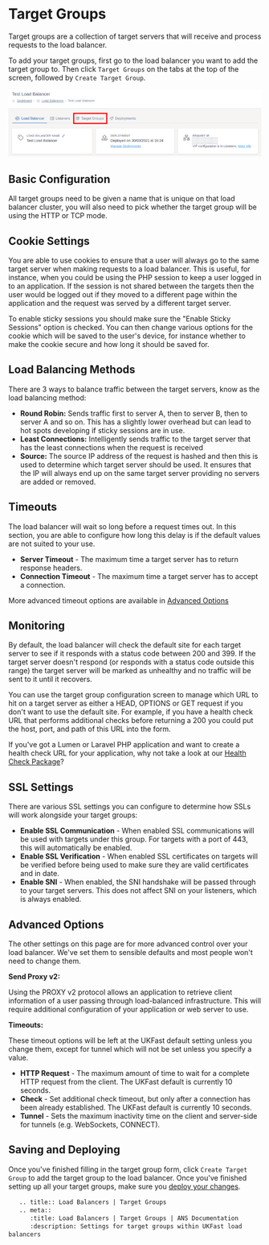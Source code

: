 # Target Groups

Target groups are a collection of target servers that will receive and process requests to the load balancer.

To add your target groups, first go to the load balancer you want to add the target group to. Then click `Target Groups` on the tabs at the top of the screen, followed by `Create Target Group`.

![Target Groups Tab](../files/target_groups_1_small.png)

## Basic Configuration

All target groups need to be given a name that is unique on that load balancer cluster, you will also need to pick whether the target group will be using the HTTP or TCP mode.

## Cookie Settings

You are able to use cookies to ensure that a user will always go to the same target server when making requests to a load balancer. This is useful, for instance, when you could be using the PHP session to keep a user logged in to an application. If the session is not shared between the targets then the user would be logged out if they moved to a different page within the application and the request was served by a different target server.

To enable sticky sessions you should make sure the "Enable Sticky Sessions" option is checked. You can then change various options for the cookie which will be saved to the user's device, for instance whether to make the cookie secure and how long it should be saved for.

## Load Balancing Methods

There are 3 ways to balance traffic between the target servers, know as the load balancing method:
* **Round Robin:** Sends traffic first to server A, then to server B, then to server A and so on. This has a slightly lower overhead but can lead to hot spots developing if sticky sessions are in use.
* **Least Connections:** Intelligently sends traffic to the target server that has the least connections when the request is received
* **Source:** The source IP address of the request is hashed and then this is used to determine which target server should be used. It ensures that the IP will always end up on the same target server providing no servers are added or removed.

## Timeouts

The load balancer will wait so long before a request times out. In this section, you are able to configure how long this delay is if the default values are not suited to your use.

* **Server Timeout** - The maximum time a target server has to return response headers.
* **Connection Timeout** - The maximum time a target server has to accept a connection.

More advanced timeout options are available  in [Advanced Options](target-groups.html#advanced-options)

## Monitoring

By default, the load balancer will check the default site for each target server to see if it responds with a status code between 200 and 399. If the target server doesn't respond (or responds with a status code outside this range) the target server will be marked as unhealthy and no traffic will be sent to it until it recovers.

You can use the target group configuration screen to manage which URL to hit on a target server as either a HEAD, OPTIONS or GET request if you don't want to use the default site. For example, if you have a health check URL that performs additional checks before returning a 200 you could put the host, port, and path of this URL into the form.

If you've got a Lumen or Laravel PHP application and want to create a health check URL for your application, why not take a look at our [Health Check Package](https://github.com/ukfast/laravel-health-check)?

## SSL Settings

There are various SSL settings you can configure to determine how SSLs will work alongside your target groups:
* **Enable SSL Communication** - When enabled SSL communications will be used with targets under this group. For targets with a port of 443, this will automatically be enabled.
* **Enable SSL Verification** - When enabled SSL certificates on targets will be verified before being used to make sure they are valid certificates and in date.
* **Enable SNI** - When enabled, the SNI handshake will be passed through to your target servers. This does not affect SNI on your listeners, which is always enabled.

## Advanced Options

The other settings on this page are for more advanced control over your load balancer. We've set them to sensible defaults and most people won't need to change them.

**Send Proxy v2:**

Using the PROXY v2 protocol allows an application to retrieve client information of a user passing through load-balanced infrastructure. This will require additional configuration of your application or web server to use.

**Timeouts:**

These timeout options will be left at the UKFast default setting unless you change them, except for tunnel which will not be set unless you specify a value.

* **HTTP Request** - The maximum amount of time to wait for a complete HTTP request from the client. The UKFast default is currently 10 seconds.
* **Check** - Set additional check timeout, but only after a connection has been already established. The UKFast default is currently 10 seconds.
* **Tunnel** - Sets the maximum inactivity time on the client and server-side for tunnels (e.g. WebSockets, CONNECT).

## Saving and Deploying

Once you've finished filling in the target group form, click `Create Target Group` to add the target group to the load balancer. Once you've finished setting up all your target groups, make sure you [deploy your changes](/network/load-balancers/deploying-changes).

```eval_rst
   .. title:: Load Balancers | Target Groups
   .. meta::
      :title: Load Balancers | Target Groups | ANS Documentation
      :description: Settings for target groups within UKFast load balancers
```